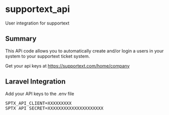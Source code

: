 # supportext_api
User integration for supportext

<h2>Summary</h2>
<P>This APi code allows you to automatically create and/or login a users in your system to your supportext ticket system.</P>

Get your api keys at 
https://supportext.com/home/company

<h2>Laravel Integration</h2>
Add your API keys to the .env file 

<pre>
SPTX_API_CLIENT=XXXXXXXXX
SPTX_API_SECRET=XXXXXXXXXXXXXXXXXXXXX
</pre>

